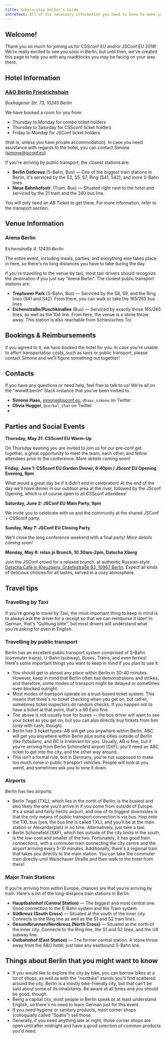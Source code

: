 ```yaml
---
title: Scholarship Holder's Guide
introText: All of the necessary information you need to know to make your experience at CSSconf EU 2018 a blast!
---
```


## Welcome!

Thank you so much for joining us for CSSconf EU and/or JSConf EU 2018! We're really excited to see you soon in Berlin, but until then, we've created this page to help you with any roadblocks you may be facing on your way there.

## Hotel Information

### [A&O Berlin Friedrichshain](https://www.aohostels.com/en/berlin/berlin-friedrichshain/)

*Boxhagener Str. 73, 10245 Berlin*

We have booked a room for you from:
- Thursday to Monday for combo ticket holders
- Thursday to Saturday for CSSconf ticket holders
- Friday to Monday for JSConf ticket holders

(that is, unless you have private accommodation). In case you need assistance with regards to the hotel, you can contact Simone (simone@jsconf.eu).

If you're arriving by public transport, the closest stations are:

- **Berlin Ostkreuz** (S-Bahn, Bus) — One of the biggest train stations in Berlin, it's serviced by the S3, S5, S7, Ring (S41, S42), and more S-Bahn lines.
- **Neue Bahnhofsstr.** (Tram, Bus) — Situated right next to the hotel and serviced by the 21 tram and the 240 bus line.

You will only need an *AB Ticket* to get there. For more information, refer to the transport section.

## Venue Information

### Arena Berlin

*Eichenstraße 4, 12435 Berlin*

The entire event, including meals, parties, and everything else takes place in here, so there's no long distances you have to take during the day.

If you're travelling to the venue by taxi, most taxi drivers should recognize the destination if you just say "Arena Berlin". The closest public transport stations are:

- **Treptower Park** (S-Bahn, Bus) — Serviced by the S8, S9, and the Ring lines (S41 and S42). From there, you can walk or take the 165/265 bus lines.
- **Eichenstraße/Puschkinallee** (Bus) — Serviced by exactly those 165/265 lines, as well as the 104 line. From here, the venue is a stone throw away. This station is also reachable from Schlesisches Tor.

## Bookings & Reimbursements

If you agreed to it, we have booked the hotel for you. In case you're unable to affort transportation costs, such as taxis or public transport, please contact Simone and we'll figure something out together!

## Contacts

If you have any questions or need help, feel free to talk to us! We're all on the "wwwtf.berlin" Slack instance that you've been invited to.

- **Simone Haas,** simone@jsconf.eu, `@haas_simone` on Twitter
- **Olivia Hugger**, `@serbal_chan` on Twitter
- 

## Parties and Social Events

**Thursday, May 31: CSSconf EU Warm-Up**

On Thursday evening you are invited to join us for our pre-conf get together, a great opportunity to meet the team, each other, and fellow attendees prior to the conference. _More details coming soon!_

**Friday, June 1: CSSconf EU Garden Dinner, 6:40pm / JSconf EU Opening Evening, 9pm**

What would a great day be if it didn’t end in celebration! At the end of the day we'll have dinner in our outdoor area at the river, followed by the JSconf Opening, which is of course open to all CSSconf attendees!

**Saturday, June 2: JSConf EU Main Party, 9pm**

We invite you to celebrate with us and the community at the shared JSConf + CSSconf party.

**Sunday, May 7: JSConf EU Closing Party**

We’ll close the long conference weekend with a final party! _More details coming soon!_

**Monday, May 8: relax.js Brunch, 10.30am-2pm, Datscha Xberg**

Join the JSConf crowd for a relaxed brunch, at authentic Russian-style [Datscha Café in Kreuzberg, Graefestraße 83, 10967 Berlin](http://datscha.de/kreuzberg/). Expect all kinds of delicious choices for all tastes, served in a cozy atmosphere.

## Travel tips

### Travelling by Taxi

If you're going to travel by Taxi, the most important thing to keep in mind is to always ask the driver for a receipt so that we can reimburse it later! In German, that's "Quittung bitte", but most drivers will understand what you're asking for even in English.

### Travelling by public transport

Berlin has an excellent public transport system comprised of S-Bahn (commuter trains), U-Bahn (subway), Buses, Trams, and even ferries! Here's some important things you want to keep in mind if you plan to use it:

- You should get to almost any place within Berlin in 30-40 minutes. However, keep in mind that Berlin often has demonstrations and strikes, and therefore, some modes of transport might be delayed or sometimes even blocked outright.
- Most modes of transport operate on a trust-based ticket system. This means that there's no ticket checking when you get on, but rather, sometimes ticket inspectors do random checks. If you happen not to have a ticket at that point, that's a 60 Euro fine.
- The above is not usually true for buses — the bus driver will want to see your ticket as you get on, but you can also directly buy tickets from him (only with cash, though).
- Berlin has 3 ticket types: AB will get you anywhere within Berlin, ABC will get you anywhere within Berlin *plus* some cities outside of Berlin (like Potsdam), and BC is irrelevant for you. Usually, AB is fine, but if you're arriving from Berlin Schönefeld airport (SXF), you'll need an ABC ticket to get into the city, and the other way around.
- This isn't a formal rule, but in Germany, you're not supposed to make too much noise in public transport vehicles. People will look at you weird, and sometimes ask you to tone it down.

### Airports

Berlin has two airports:

- Berlin Tegel (TXL), which lies in the north of Berlin, is the busiest and also likely the one you'll arrive in if you come from outside of Europe. It's a small and fairly hectic airport, and one of its biggest downsides is that the only means of public transport connection is via bus. Hop onto the TXL bus (yes, the bus line is called TXL), and you'll be at the main station or Alexanderplatz in no time. Alternatively, just take a taxi.
- Berlin Schönefeld (SXF), which lies outside of the city limits in the south, is the low-cost and smaller of the two. Fortunately, it has good train connections, with a commuter train connecting the city centre and the airport arriving every 5-10 minutes. Additionally, there's a regional train that takes you directly to the main station. You can take the commuter train directly until Warschauer Straße and then walk to the hotel from there!

### Major Train Stations

If you're arriving from within Europe, chances are that you're arriving by train. Here's a list of the long-distance train stations in Berlin:

- **Hauptbahnhof (Central Station)** — The biggest and most central one. Good connection to the S-Bahn system and the Tram system.
- **Südkreuz (South Cross)** — Situated at the south of the inner city. Connects to the Ring line as well as the S1 and S2 train lines.
- **Gesundbrunnen/Nordkreuz (North Cross)** — Situated at the north of the inner city. Connects to the Ring line, the S1 and S2 lines, and the U8 subway line.
- **Ostbahnhof (East Station)** — The former central station. A stone throw away from the A&O hotel, just take any eastbound S-Bahn line.

## Things about Berlin that you might want to know

- If you would like to explore the city by bike, you can borrow bikes at a lot of shops, as well as with the "nextbike" stands you'll find scattered around the city. Berlin is a mostly bike-friendly city, but that can't be said about some of its inhabitants. Be aware at all times and you should be good, though.
- Being a capital city, most people in Berlin speak or at least understand English, so there's no need to learn German just for this event.
- If you need hygiene or sanitary products, most corner shops (colloquially called "Spätis") sell those.
- Generally, if you need anything late at night, those corner shops are open until after midnight and have a good selection of common products you'd need.

